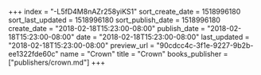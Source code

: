 +++
index = "-L5fD4M8nAZr258yiKS1"
sort_create_date = 1518996180
sort_last_updated = 1518996180
sort_publish_date = 1518996180
create_date = "2018-02-18T15:23:00-08:00"
publish_date = "2018-02-18T15:23:00-08:00"
date = "2018-02-18T15:23:00-08:00"
last_updated = "2018-02-18T15:23:00-08:00"
preview_url = "90cdcc4c-3f1e-9227-9b2b-ee1322fde60c"
name = "Crown"
title = "Crown"
books_publisher = ["publishers/crown.md"]
+++
